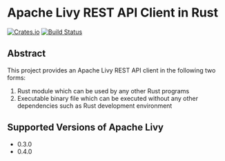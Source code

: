 # Apache Livy REST API Client in Rust
[![Crates.io](https://img.shields.io/crates/v/livy.svg)](https://crates.io/crates/livy)
[![Build Status](https://travis-ci.org/kjmrknsn/livy-rs.svg?branch=master)](https://travis-ci.org/kjmrknsn/livy-rs)

## Abstract
This project provides an Apache Livy REST API client in the following two forms:

1. Rust module which can be used by any other Rust programs
2. Executable binary file which can be executed without any other dependencies such as Rust development environment

## Supported Versions of Apache Livy
* 0.3.0
* 0.4.0
